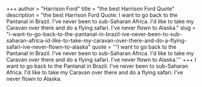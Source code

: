 +++
author = "Harrison Ford"
title = "the best Harrison Ford Quote"
description = "the best Harrison Ford Quote: I want to go back to the Pantanal in Brazil. I've never been to sub-Saharan Africa. I'd like to take my Caravan over there and do a flying safari. I've never flown to Alaska."
slug = "i-want-to-go-back-to-the-pantanal-in-brazil-ive-never-been-to-sub-saharan-africa-id-like-to-take-my-caravan-over-there-and-do-a-flying-safari-ive-never-flown-to-alaska"
quote = '''I want to go back to the Pantanal in Brazil. I've never been to sub-Saharan Africa. I'd like to take my Caravan over there and do a flying safari. I've never flown to Alaska.'''
+++
I want to go back to the Pantanal in Brazil. I've never been to sub-Saharan Africa. I'd like to take my Caravan over there and do a flying safari. I've never flown to Alaska.
